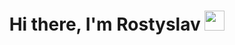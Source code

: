 <h1 align="center">Hi there, I'm Rostyslav
<img src="https://github.com/blackcater/blackcater/raw/main/images/Hi.gif" height="32"/></h1>
<h2 align="center"> <svg src = "[![Typing SVG](https://readme-typing-svg.herokuapp.com?color=%2336BCF7&lines=Software+developer)](https://git.io/typing-svg)"/> </div>


